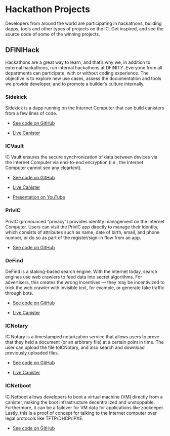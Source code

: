 # Hackathon Projects

Developers from around the world are participating in hackathons, building dapps, tools and other types of projects on the IC. Get inspired, and see the source code of some of the winning projects.

## DFINIHack

Hackathons are a great way to learn, and that’s why we, in addition to external hackathons, run internal hackathons at DFINITY. Everyone from all departments can participate, with or without coding experience. The objective is to explore new use cases, assess the documentation and tools we provide developer, and to promote a builder’s culture internally.

### Sidekick

Sidekick is a dapp running on the Internet Computer that can build canisters from a few lines of code.

-   [See code on GitHub](https://github.com/blynn/sidekick)

-   [Live Canister](https://ffgig-jyaaa-aaaae-aaaoa-cai.raw.ic0.app)

### ICVault

IC Vault ensures the secure synchronization of data between devices via the Internet Computer via end-to-end encryption (i.e., the Internet Computer cannot see any cleartext).

-   [See code on GitHub](https://github.com/timohanke/hack13)

-   [Live Canister](https://xggrc-cyaaa-aaaaj-aaasq-cai.raw.ic0.app)

-   [Presentation on YouTube](https://youtu.be/16xxA8EKEhE)

### PrivIC

PrivIC (pronounced “privacy”) provides identity management on the Internet Computer. Users can visit the PrivIC app directly to manage their identity, which consists of attributes such as name, date of birth, email, and phone number, or do so as part of the register/sign-in flow from an app.

-   [See code on GitHub](https://github.com/open-ic/priv-ic)

### DeFind

DeFind is a staking-based search engine. With the internet today, search engines use web crawlers to feed data into secret algorithms. For advertisers, this creates the wrong incentives — they may be incentivized to trick the web crawler with invisible text, for example, or generate fake traffic through bots.

-   [See code on GitHub](https://github.com/IC-Search/ic-search)

-   [Live Canister](https://jbioa-siaaa-aaaai-qanfq-cai.ic0.app)

### ICNotary

IC Notary is a timestamped notarization service that allows users to prove that they held a document (or an arbitrary file) at a certain point in time. The user can upload the file toICNotary, and also search and download previously uploaded files.

-   [See code on GitHub](https://github.com/jplevyak/dfnhack7)

-   [Live Canister](https://jbxh5-eqaaa-aaaae-qaaoq-cai.ic0.app)

### ICNetboot

IC Netboot allows developers to boot a virtual machine (VM) directly from a canister, making the boot infrastructure decentralized and unstoppable. Furthermore, it can be a failover for VM data for applications like zookeeper. Lastly, this is a proof of concept for talking to the Internet computer over legal protocols like TFTP/DHCP/iPXE.

-   [See code on GitHub](https://github.com/farazshaikh/team14)
